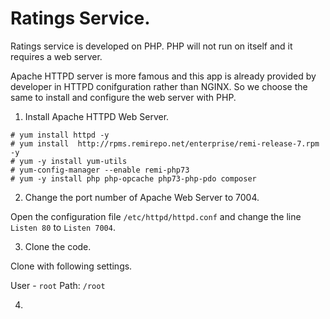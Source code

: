 # Ratings Service.

Ratings service is developed on PHP. PHP will not run on itself and it requires a web server.

Apache HTTPD server is more famous and this app is already provided by developer in HTTPD conifguration rather than NGINX. So we choose the same to install and configure the web server with PHP.

1. Install Apache HTTPD Web Server.

```
# yum install httpd -y 
# yum install  http://rpms.remirepo.net/enterprise/remi-release-7.rpm -y 
# yum -y install yum-utils
# yum-config-manager --enable remi-php73
# yum -y install php php-opcache php73-php-pdo composer
```

2. Change the port number of Apache Web Server to 7004.

Open the configuration file `/etc/httpd/httpd.conf` and change the line `Listen 80` to `Listen 7004`.

3. Clone the code.

Clone with following settings.

User - `root`
Path: `/root`

4. 